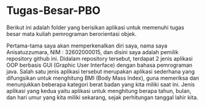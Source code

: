 # Tugas-Besar-PBO

Berikut ini adalah folder yang berisikan aplikasi untuk memenuhi tugas besar mata kuliah pemrograman berorientasi objek.

Pertama-tama saya akan memperkenalkan diri saya, nama saya Anisatuzzumara, NIM : 32602000015, dan disini saya adalah pemilik repository github ini.
Didalam repository tersebut, terdapat 2 jenis aplikasi OOP berbasis GUI (Graphic User Interface) dengan bahasa pemrograman java. Salah satu jenis aplikasi tersebut merupakan aplikasi sederhana yang difungsikan untuk menghitung BMI (Body Mass Index), guna memeriksa dan menunjukkan beberapa kategori berat badan yang kita miliki saat ini. Jenis aplikasi yang kedua yaitu aplikasi untuk menghitung berapa tahun, bulan, dan hari umur yang kita miliki sekarang, sejak perhitungan tanggal lahir kita.
